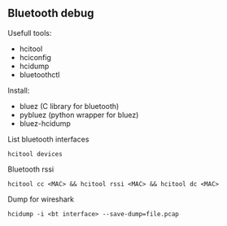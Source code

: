 ## Bluetooth debug

Usefull tools:

- hcitool
- hciconfig
- hcidump
- bluetoothctl

Install:
- bluez (C library for bluetooth)
- pybluez (python wrapper for bluez)
- bluez-hcidump
  

List bluetooth interfaces
```
hcitool devices
```

Bluetooth rssi
```
hcitool cc <MAC> && hcitool rssi <MAC> && hcitool dc <MAC>
```

Dump for wireshark
```
hcidump -i <bt interface> --save-dump=file.pcap
```

